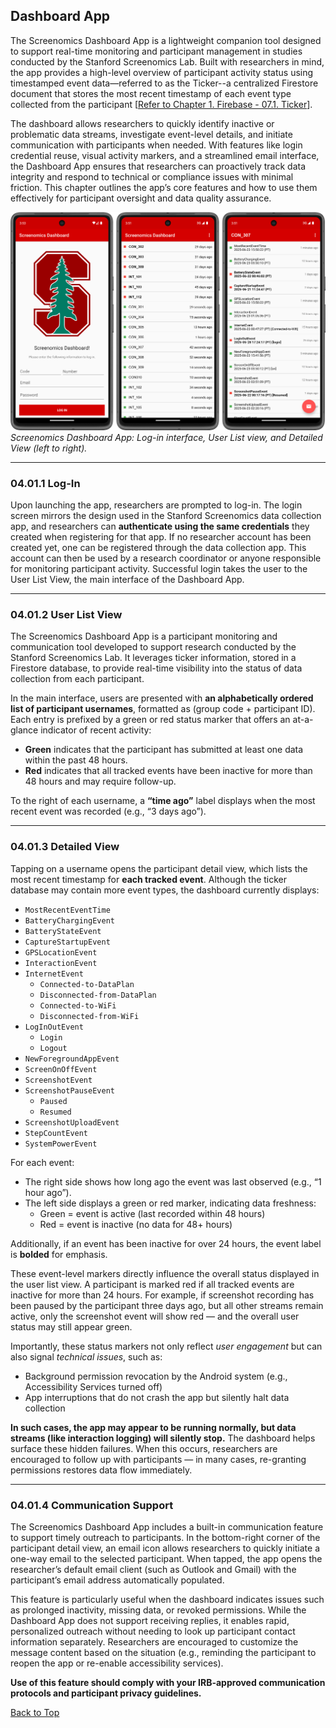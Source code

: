 



## Dashboard App

The Screenomics Dashboard App is a lightweight companion tool designed to support real-time monitoring and participant management in studies conducted by the Stanford Screenomics Lab. Built with researchers in mind, the app provides a high-level overview of participant activity status using timestamped event data—referred to as the Ticker--a centralized Firestore document that stores the most recent timestamp of each event type collected from the participant [[Refer to Chapter 1. Firebase - 07.1. Ticker](../Ch1_Firebase/07_Ticker.md)]. 

The dashboard allows researchers to quickly identify inactive or problematic data streams, investigate event-level details, and initiate communication with participants when needed. With features like login credential reuse, visual activity markers, and a streamlined email interface, the Dashboard App ensures that researchers can proactively track data integrity and respond to technical or compliance issues with minimal friction. This chapter outlines the app’s core features and how to use them effectively for participant oversight and data quality assurance.

![Screenomics Dashboard App](../Assets/Screenomics-Dashboard-App.png)
*Screenomics Dashboard App: Log-in interface, User List view, and Detailed View (left to right).*

---

### 04.01.1 Log-In

Upon launching the app, researchers are prompted to log-in. The login screen mirrors the design used in the Stanford Screenomics data collection app, and researchers can **authenticate using the same credentials** they created when registering for that app. If no researcher account has been created yet, one can be registered through the data collection app. This account can then be used by a research coordinator or anyone responsible for monitoring participant activity. Successful login takes the user to the User List View, the main interface of the Dashboard App.

---

### 04.01.2 User List View

The Screenomics Dashboard App is a participant monitoring and communication tool developed to support research conducted by the Stanford Screenomics Lab. It leverages ticker information, stored in a Firestore database, to provide real-time visibility into the status of data collection from each participant. 

In the main interface, users are presented with **an alphabetically ordered list of participant usernames**, formatted as (group code + participant ID). Each entry is prefixed by a green or red status marker that offers an at-a-glance indicator of recent activity:
- **Green** indicates that the participant has submitted at least one data within the past 48 hours.
- **Red** indicates that all tracked events have been inactive for more than 48 hours and may require follow-up.

To the right of each username, a **“time ago”** label displays when the most recent event was recorded (e.g., “3 days ago”).

---

### 04.01.3 Detailed View

Tapping on a username opens the participant detail view, which lists the most recent timestamp for **each tracked event**. Although the ticker database may contain more event types, the dashboard currently displays:
- `MostRecentEventTime`
- `BatteryChargingEvent`
- `BatteryStateEvent`
- `CaptureStartupEvent`
- `GPSLocationEvent`
- `InteractionEvent`
- `InternetEvent`
  - `Connected-to-DataPlan`
  - `Disconnected-from-DataPlan`
  - `Connected-to-WiFi`
  - `Disconnected-from-WiFi`
- `LogInOutEvent`
  - `Login`
  - `Logout`
- `NewForegroundAppEvent`
- `ScreenOnOffEvent`
- `ScreenshotEvent`
- `ScreenshotPauseEvent`
  - `Paused`
  - `Resumed`
- `ScreenshotUploadEvent`
- `StepCountEvent`
- `SystemPowerEvent`

For each event:
- The right side shows how long ago the event was last observed (e.g., “1 hour ago”).
- The left side displays a green or red marker, indicating data freshness:
  - Green = event is active (last recorded within 48 hours)
  - Red = event is inactive (no data for 48+ hours)

Additionally, if an event has been inactive for over 24 hours, the event label is **bolded** for emphasis.

These event-level markers directly influence the overall status displayed in the user list view. A participant is marked red if all tracked events are inactive for more than 24 hours. For example, if screenshot recording has been paused by the participant three days ago, but all other streams remain active, only the screenshot event will show red — and the overall user status may still appear green.

Importantly, these status markers not only reflect *user engagement* but can also signal *technical issues*, such as:
- Background permission revocation by the Android system (e.g., Accessibility Services turned off)
- App interruptions that do not crash the app but silently halt data collection

**In such cases, the app may appear to be running normally, but data streams (like interaction logging) will silently stop.** The dashboard helps surface these hidden failures. When this occurs, researchers are encouraged to follow up with participants — in many cases, re-granting permissions restores data flow immediately.

---

### 04.01.4 Communication Support

The Screenomics Dashboard App includes a built-in communication feature to support timely outreach to participants. In the bottom-right corner of the participant detail view, an email icon allows researchers to quickly initiate a one-way email to the selected participant. When tapped, the app opens the researcher’s default email client (such as Outlook and Gmail) with the participant’s email address automatically populated. 

This feature is particularly useful when the dashboard indicates issues such as prolonged inactivity, missing data, or revoked permissions. While the Dashboard App does not support receiving replies, it enables rapid, personalized outreach without needing to look up participant contact information separately. Researchers are encouraged to customize the message content based on the situation (e.g., reminding the participant to reopen the app or re-enable accessibility services).

**Use of this feature should comply with your IRB-approved communication protocols and participant privacy guidelines.**


[Back to Top](#top)


